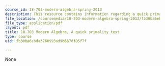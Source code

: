 ```yaml
---
course_id: 18-703-modern-algebra-spring-2013
description: This resource contains information regarding a quick primality test.
file_location: /coursemedia/18-703-modern-algebra-spring-2013/fb30ba6ebda3760993ad9b667df85f7f_MIT18_703S13_pra_l_22.pdf
file_type: application/pdf
layout: pdf
title: 18.703 Modern Algebra, A quick primality test
type: course
uid: fb30ba6ebda3760993ad9b667df85f7f

---
```

None
